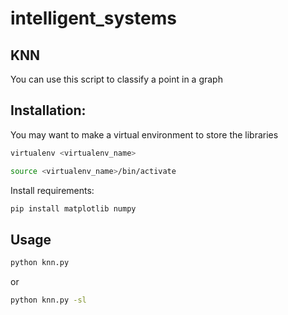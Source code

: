 # intelligent_systems

## KNN
You can use this script to classify a point in a graph

## Installation:
You may want to make a virtual environment to store the libraries

```bash
virtualenv <virtualenv_name>
```

```bash
source <virtualenv_name>/bin/activate
```

Install requirements:
```bash
pip install matplotlib numpy
```

## Usage
```bash
python knn.py
```
or
```bash
python knn.py -sl
```
